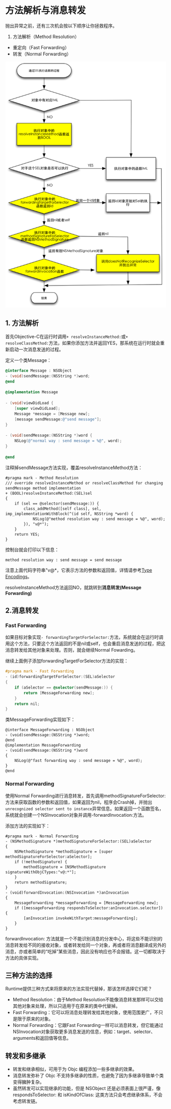 # 方法解析与消息转发

抛出异常之前，还有三次机会按以下顺序让你拯救程序。

1. 方法解析（Method Resolution）
- 重定向（Fast Forwarding）
- 转发（Normal Forwarding）

![](/assets/3.png)

## 1. 方法解析
首先Objective-C在运行时调用`+ resolveInstanceMethod:`或`+ resolveClassMethod:`方法，如果你添加方法并返回YES，那系统在运行时就会重新启动一次消息发送的过程。

定义一个类Message：
``` objectivec
@interface Message : NSObject
- (void)sendMessage:(NSString *)word;
@end

@implementation Message

- (void)viewDidLoad {
    [super viewDidLoad];
    Message *message = [Message new];
    [message sendMessage:@"send message"];
}

- (void)sendMessage:(NSString *)word {
    NSLog(@"normal way : send message = %@", word);
}

@end

```
注释掉sendMessage方法实现，覆盖resolveInstanceMethod方法：

```objectc
#pragma mark - Method Resolution
/// override resolveInstanceMethod or resolveClassMethod for changing sendMessage method implementation
+ (BOOL)resolveInstanceMethod:(SEL)sel
{
    if (sel == @selector(sendMessage:)) {
        class_addMethod([self class], sel, imp_implementationWithBlock(^(id self, NSString *word) {
            NSLog(@"method resolution way : send message = %@", word);
        }), "v@*");
    }
    return YES;
}
```
控制台就会打印以下信息：
```
method resolution way : send message = send message
```
注意上面代码字符串"v@*，它表示方法的参数和返回值，详情请参考[Type Encodings](https://developer.apple.com/library/mac/documentation/Cocoa/Conceptual/ObjCRuntimeGuide/Articles/ocrtTypeEncodings.html)。

resolveInstanceMethod方法返回NO，就跳转到**消息转发(Message Forwarding)**

## 2.消息转发

### Fast Forwarding

如果目标对象实现`- forwardingTargetForSelector:`方法，系统就会在运行时调用这个方法，只要这个方法返回的不是nil或self，也会重启消息发送的过程，把这消息转发给其他对象来处理。否则，就会继续Normal Fowarding。

继续上面例子添加forwardingTargetForSelector方法的实现：
```objectivec
#pragma mark - Fast Forwarding
- (id)forwardingTargetForSelector:(SEL)aSelector
{
    if (aSelector == @selector(sendMessage:)) {
        return [MessageForwarding new];
    }
    return nil;
}
```
类MessageForwarding实现如下：
```objectc
@interface MessageForwarding : NSObject
- (void)sendMessage:(NSString *)word;
@end
@implementation MessageForwarding
- (void)sendMessage:(NSString *)word
{
    NSLog(@"fast forwarding way : send message = %@", word);
}
@end
```

### Normal Forwarding

使用Normal Forwarding进行消息转发，首先调用methodSignatureForSelector:方法来获取函数的参数和返回值，如果返回为nil，程序会Crash掉，并抛出`unrecognized selector sent to instance`异常信息。如果返回一个函数签名，系统就会创建一个NSInvocation对象并调用-forwardInvocation:方法。

添加方法的实现如下：
```objectc
#pragma mark - Normal Forwarding
- (NSMethodSignature *)methodSignatureForSelector:(SEL)aSelector
{
    NSMethodSignature *methodSignature = [super methodSignatureForSelector:aSelector];
    if (!methodSignature) {
        methodSignature = [NSMethodSignature signatureWithObjCTypes:"v@:*"];
    }
    return methodSignature;
}
- (void)forwardInvocation:(NSInvocation *)anInvocation
{
    MessageForwarding *messageForwarding = [MessageForwarding new];
    if ([messageForwarding respondsToSelector:anInvocation.selector]) {
        [anInvocation invokeWithTarget:messageForwarding];
    }
}
```

forwardInvocation: 方法就是一个不能识别消息的分发中心，将这些不能识别的消息转发给不同的接收对象，或者转发给同一个对象，再或者将消息翻译成另外的消息，亦或者简单的“吃掉”某些消息，因此没有响应也不会报错。这一切都取决于方法的具体实现。

## 三种方法的选择

Runtime提供三种方式来将原来的方法实现代替掉，那该怎样选择它们呢？

- Method Resolution：由于Method Resolution不能像消息转发那样可以交给其他对象来处理，所以只适用于在原来的类中代替掉。
- Fast Forwarding：它可以将消息处理转发给其他对象，使用范围更广，不只是限于原来的对象。
- Normal Forwarding：它跟Fast Forwarding一样可以消息转发，但它能通过NSInvocation对象获取更多消息发送的信息，例如：target、selector、arguments和返回值等信息。

## 转发和多继承

- 转发和继承相似，可用于为 Objc 编程添加一些多继承的效果。
- 消息转发弥补了 Objc 不支持多继承的性质，也避免了因为多继承导致单个类变得臃肿复杂。
- 虽然转发可以实现继承的功能，但是 NSObject 还是必须表面上很严谨，像 respondsToSelector: 和 isKindOfClass: 这类方法只会考虑继承体系，不会考虑转发链。
